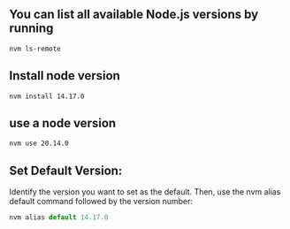 ## You can list all available Node.js versions by running
```shell
nvm ls-remote
```

## Install node version
```shell
nvm install 14.17.0
```

## use a node version
```shell
nvm use 20.14.0
```
## Set Default Version:
Identify the version you want to set as the default. Then, use the nvm alias default command followed by the version number:
```js
nvm alias default 14.17.0
```
